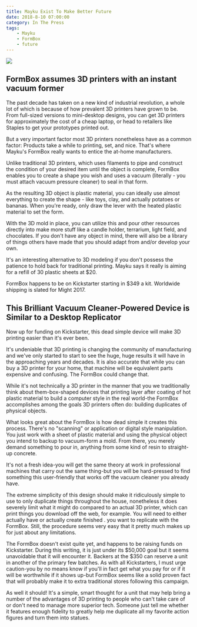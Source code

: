 ```yaml
---
title: Mayku Exist To Make Better Future
date: 2018-8-10 07:00:00
category: In The Press
tags:
	- Mayku
	- FormBox
	- future
---
```


![](/images/8.jpg)

## FormBox assumes 3D printers with an instant vacuum former

The past decade has taken on a new kind of industrial revolution, a whole lot of which is because of how prevalent 3D printers have grown to be. From full-sized versions to mini-desktop designs, you can get 3D printers for approximately the cost of a cheap laptop, or head to retailers like Staples to get your prototypes printed out.

But a very important factor most 3D printers nonetheless have as a common factor: Products take a while to printing, set, and nice. That's where Mayku's FormBox really wants to entice the at-home manufacturers.

<!-- more -->

Unlike traditional 3D printers, which uses filaments to pipe and construct the condition of your desired item until the object is complete, FormBox enables you to create a shape you wish and uses a vacuum (literally - you must attach vacuum pressure cleaner) to seal in that form.

As the resulting 3D object is plastic material, you can ideally use almost everything to create the shape - like toys, clay, and actually potatoes or bananas. When you're ready, only draw the lever with the heated plastic material to set the form.

With the 3D mold in place, you can utilize this and pour other resources directly into make more stuff like a candle holder, terrarium, light field, and chocolates. If you don't have any object in mind, there will also be a library of things others have made that you should adapt from and/or develop your own.

It's an interesting alternative to 3D modeling if you don't possess the patience to hold back for traditional printing. Mayku says it really is aiming for a refill of 30 plastic sheets at $20.

FormBox happens to be on Kickstarter starting in $349 a kit. Worldwide shipping is slated for Might 2017.

## This Brilliant Vacuum Cleaner-Powered Device is Similar to a Desktop Replicator

Now up for funding on Kickstarter, this dead simple device will make 3D printing easier than it's ever been.

It's undeniable that 3D printing is changing the community of manufacturing and we've only started to start to see the huge, huge results it will have in the approaching years and decades. It is also accurate that while you can buy a 3D printer for your home, that machine will be equivalent parts expensive and confusing. The FormBox could change that. 

While it's not technically a 3D printer in the manner that you we traditionally think about them-box-shaped devices that printing layer after coating of hot plastic material to build a computer style in the real world-the FormBox accomplishes among the goals 3D printers often do: building duplicates of physical objects. 

What looks great about the FormBox is how dead simple it creates this process. There's no "scanning" or application or digital style manipulation. You just work with a sheet of plastic material and using the physical object you intend to backup to vacuum-form a mold. From there, you merely demand something to pour in, anything from some kind of resin to straight-up concrete. 

It's not a fresh idea-you will get the same theory at work in professional machines that carry out the same thing-but you will be hard-pressed to find something this user-friendly that works off the vacuum cleaner you already have.

The extreme simplicity of this design should make it ridiculously simple to use to only duplicate things throughout the house, nonetheless it does severely limit what it might do compared to an actual 3D printer, which can print things you download off the web, for example. You will need to either actually have or actually create finished . you want to replicate with the FormBox. Still, the procedure seems very easy that it pretty much makes up for just about any limitations. 

The FormBox doesn't exist quite yet, and happens to be raising funds on Kickstarter. During this writing, it is just under its $50,000 goal but it seems unavoidable that it will encounter it. Backers at the $350 can reserve a unit in another of the primary few batches. As with all Kickstarters, I must urge caution-you by no means know if you'll in fact get what you pay for or if it will be worthwhile if it shows up-but FormBox seems like a solid proven fact that will probably make it to extra traditional stores following this campaign. 

As well it should! It's a simple, smart thought for a unit that may help bring a number of the advantages of 3D printing to people who can't take care of or don't need to manage more superior tech. Someone just tell me whether it features enough fidelity to greatly help me duplicate all my favorite action figures and turn them into statues.